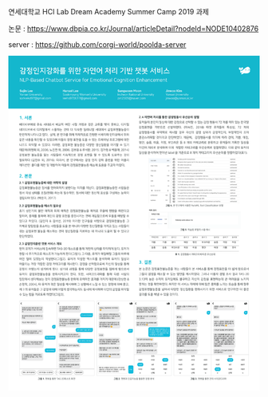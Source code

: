 연세대학교 HCI Lab Dream Academy Summer Camp 2019 과제
<br/>

논문 : https://www.dbpia.co.kr/Journal/articleDetail?nodeId=NODE10402876
<br/>

server : https://github.com/corgi-world/poolda-server

![poster](https://github.com/corgi-world/poolda-client/blob/master/poolda-poster.png)
